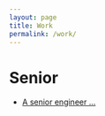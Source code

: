 ```yaml
---
layout: page
title: Work
permalink: /work/
---
```


# Senior

- [A senior engineer ...](/2018/06/02/senior-engineers.html)
